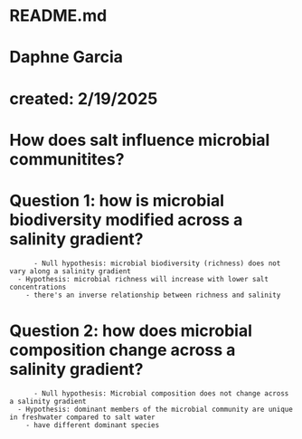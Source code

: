 # README.md
# Daphne Garcia
# created: 2/19/2025



# How does salt influence microbial communitites?

# Question 1: how is microbial biodiversity modified across a salinity gradient?
          - Null hypothesis: microbial biodiversity (richness) does not vary along a salinity gradient 
	  - Hypothesis: microbial richness will increase with lower salt concentrations
		- there's an inverse relationship between richness and salinity
# Question 2: how does microbial composition change across a salinity gradient?
          - Null hypothesis: Microbial composition does not change across a salinity gradient
	  - Hypothesis: dominant members of the microbial community are unique in freshwater compared to salt water
		- have different dominant species

